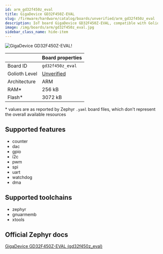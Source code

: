 ```yaml
---
id: arm_gd32f450z_eval
title: GigaDevice GD32F450Z-EVAL
slug: /firmware/hardware/catalog/boards/unverified/arm_gd32f450z_eval
description: IoT board GigaDevice GD32F450Z-EVAL, compatible with Golioth at unverified level.
image: /img/boards/arm/gd32f450z_eval.jpg
sidebar_class_name: hide-item
---
```


[//]: # (This is an auto-generated file, do not edit! Changes to it will be lost upon re-generation)

![GigaDevice GD32F450Z-EVAL!](/img/boards/arm/gd32f450z_eval.jpg "GigaDevice GD32F450Z-EVAL")

|                | Board properties     |
| -------------  | -------------------- |
| Board ID       | `gd32f450z_eval` |
| Golioth Level  | [Unverified](/firmware/hardware#unverified-boards) |
| Architecture   | ARM |
| RAM*           | 256 kB |
| Flash*         | 3072 kB |

\* values are as reported by Zephyr `.yaml` board files, which don't represent the overall available resources



## Supported features

* counter
* dac
* gpio
* i2c
* pwm
* spi
* uart
* watchdog
* dma

## Supported toolchains

* zephyr
* gnuarmemb
* xtools

## Official Zephyr docs

[GigaDevice GD32F450Z-EVAL (gd32f450z_eval)](https://docs.zephyrproject.org/latest/boards/arm/gd32f450z_eval/doc/index.html)
